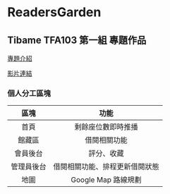 # ReadersGarden
## Tibame TFA103 第一組 專題作品
[專題介紹](https://github.com/WayneChu0309/ReadersGarden/blob/master/Reader's%20Garden.pdf)

[影片連結](https://www.youtube.com/watch?v=zQw-h8ZUJ_o&t=5s)
### 個人分工區塊

| 區塊 | 功能 |
|:-----:|:-----:|
| 首頁   |  剩餘座位數即時推播  |
| 館藏區 |  借閱相關功能  | 
| 會員後台 | 評分、收藏 |
| 管理員後台 | 借閱相關功能、排程更新借閱狀態 |
| 地圖   |  Google Map 路線規劃  | 
